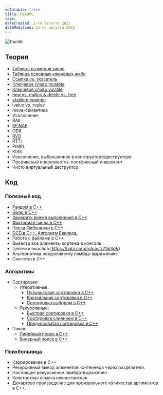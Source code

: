 ```yaml
---
metatable: false
title: README
tags:
dateCreated: 1-го августа 2022
dateModified: 23-го августа 2022
---
```


![thumb](https://user-images.githubusercontent.com/47476146/184167745-45c22bfe-c058-42ac-a10f-b79f9c566b4a.png)


## Теория 

- [Таблица размеров типов](Теория/%D0%A2%D0%B0%D0%B1%D0%BB%D0%B8%D1%86%D0%B0%20%D1%80%D0%B0%D0%B7%D0%BC%D0%B5%D1%80%D0%BE%D0%B2%20%D1%82%D0%B8%D0%BF%D0%BE%D0%B2.md)
- [Таблица основных ключевых имён](Теория/%D0%A2%D0%B0%D0%B1%D0%BB%D0%B8%D1%86%D0%B0%20%D0%BE%D1%81%D0%BD%D0%BE%D0%B2%D0%BD%D1%8B%D1%85%20%D0%BA%D0%BB%D1%8E%D1%87%D0%B5%D0%B2%D1%8B%D1%85%20%D0%B8%D0%BC%D1%91%D0%BD.md)
- [Ссылка vs. указатель](Теория/%D0%A1%D1%81%D1%8B%D0%BB%D0%BA%D0%B0%20vs.%20%D1%83%D0%BA%D0%B0%D0%B7%D0%B0%D1%82%D0%B5%D0%BB%D1%8C.md)
- [Ключевое слово mutable](Теория/%D0%9A%D0%BB%D1%8E%D1%87%D0%B5%D0%B2%D0%BE%D0%B5%20%D1%81%D0%BB%D0%BE%D0%B2%D0%BE%20mutable.md)
- [Ключевое слово volatile](Теория/%D0%9A%D0%BB%D1%8E%D1%87%D0%B5%D0%B2%D0%BE%D0%B5%20%D1%81%D0%BB%D0%BE%D0%B2%D0%BE%20volatile.md)
- [new vs. malloc & delete vs. free](Теория/new%20vs.%20malloc%20&%20delete%20vs.%20free.md)
- [vtable и vpointer](Теория/vtable%20%D0%B8%20vpointer.md)
- [lvalue vs. rvalue](Теория/lvalue%20vs.%20rvalue.md)
- move-семантика
- Исключения
- RAII
- [SFINAE](Теория/SFINAE.md)
- ODR
- [RVO](Теория/RVO.md)
- RTTI
- PIMPL
- KISS
- Исключение, выброшенное в конструкторе/деструкторе
- Префиксный инкремент vs. постфиксный инкремент
- Чисто виртуальный деструктор

## Код

### Полезный код

- [Рандом в С++](Код/%D0%A0%D0%B0%D0%BD%D0%B4%D0%BE%D0%BC%20%D0%B2%20%D0%A1++.md)
- [Swap в C++](Код/Swap%20%D0%B2%20C++.md)
- [Замерить время выполнения в C++](Код/%D0%97%D0%B0%D0%BC%D0%B5%D1%80%D0%B8%D1%82%D1%8C%20%D0%B2%D1%80%D0%B5%D0%BC%D1%8F%20%D0%B2%D1%8B%D0%BF%D0%BE%D0%BB%D0%BD%D0%B5%D0%BD%D0%B8%D1%8F%20%D0%B2%20C++.md)
- [Факториал числа в C++](Код/%D0%A4%D0%B0%D0%BA%D1%82%D0%BE%D1%80%D0%B8%D0%B0%D0%BB%20%D1%87%D0%B8%D1%81%D0%BB%D0%B0%20%D0%B2%20C++.md)
- [Числа Фибоначчи в C++](Код/%D0%A7%D0%B8%D1%81%D0%BB%D0%B0%20%D0%A4%D0%B8%D0%B1%D0%BE%D0%BD%D0%B0%D1%87%D1%87%D0%B8%20%D0%B2%20C++.md)
- [GCD в C++. Алгоритм Евклида.](Код/GCD%20%D0%B2%20C++.%20%D0%90%D0%BB%D0%B3%D0%BE%D1%80%D0%B8%D1%82%D0%BC%20%D0%95%D0%B2%D0%BA%D0%BB%D0%B8%D0%B4%D0%B0..md)
- Работа с файлами в C++
- Вывести все элементы кортежа в консоль
- Цепочки вызовов (https://habr.com/ru/post/215059/)
- Альтернатива рекурсивному лямбда-выражению
- Синглтон в C++

### Алгоритмы

- Сортировки:
	- Итеративные:
		- [Пузырьковая сортировка в C++](Код/%D0%9F%D1%83%D0%B7%D1%8B%D1%80%D1%8C%D0%BA%D0%BE%D0%B2%D0%B0%D1%8F%20%D1%81%D0%BE%D1%80%D1%82%D0%B8%D1%80%D0%BE%D0%B2%D0%BA%D0%B0%20%D0%B2%20C++.md)
		- [Коктейльная сортировка в С++](Код/%D0%9A%D0%BE%D0%BA%D1%82%D0%B5%D0%B9%D0%BB%D1%8C%D0%BD%D0%B0%D1%8F%20%D1%81%D0%BE%D1%80%D1%82%D0%B8%D1%80%D0%BE%D0%B2%D0%BA%D0%B0%20%D0%B2%20%D0%A1++.md)
		- [Сортировка выбором в C++](Код/%D0%A1%D0%BE%D1%80%D1%82%D0%B8%D1%80%D0%BE%D0%B2%D0%BA%D0%B0%20%D0%B2%D1%8B%D0%B1%D0%BE%D1%80%D0%BE%D0%BC%20%D0%B2%20C++.md)
	- Рекурсивные:
		- [Быстрая сортировка в C++](Код/%D0%91%D1%8B%D1%81%D1%82%D1%80%D0%B0%D1%8F%20%D1%81%D0%BE%D1%80%D1%82%D0%B8%D1%80%D0%BE%D0%B2%D0%BA%D0%B0%20%D0%B2%20C++.md)
		- [Сортировка слиянием в C++](Код/%D0%A1%D0%BE%D1%80%D1%82%D0%B8%D1%80%D0%BE%D0%B2%D0%BA%D0%B0%20%D1%81%D0%BB%D0%B8%D1%8F%D0%BD%D0%B8%D0%B5%D0%BC%20%D0%B2%20C++.md)
		- [Придурковатая сортировка в С++](Код/%D0%9F%D1%80%D0%B8%D0%B4%D1%83%D1%80%D0%BA%D0%BE%D0%B2%D0%B0%D1%82%D0%B0%D1%8F%20%D1%81%D0%BE%D1%80%D1%82%D0%B8%D1%80%D0%BE%D0%B2%D0%BA%D0%B0%20%D0%B2%20%D0%A1++.md)
- Поиск:
	- [Линейный поиск в C++](Код/%D0%9B%D0%B8%D0%BD%D0%B5%D0%B9%D0%BD%D1%8B%D0%B9%20%D0%BF%D0%BE%D0%B8%D1%81%D0%BA%20%D0%B2%20C++.md)
	- [Бинарный поиск в C++](Код/%D0%91%D0%B8%D0%BD%D0%B0%D1%80%D0%BD%D1%8B%D0%B9%20%D0%BF%D0%BE%D0%B8%D1%81%D0%BA%20%D0%B2%20C++.md)

### Психбольница

- Каррирование в C++
- Рекурсивный вывод элементов контейнера через разделитель
- Настоящее рекурсивное лямбда-выражение
- Константная ссылка неконстантная
- Декартово произведение для произвольного количества аргументов в С++.
